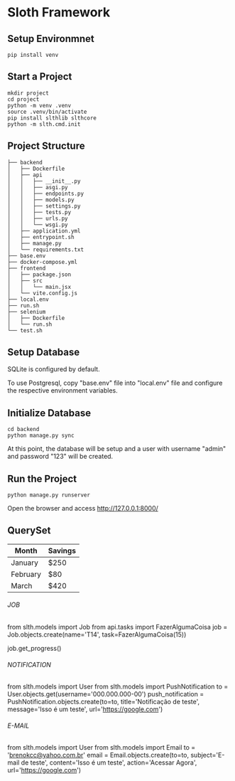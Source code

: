 # Sloth Framework

## Setup Environmnet

```
pip install venv

```

## Start a Project

```
mkdir project
cd project
python -m venv .venv
source .venv/bin/activate
pip install slthlib slthcore
python -m slth.cmd.init
```

## Project Structure

```
├── backend
│   ├── Dockerfile
│   ├── api
│   │   ├── __init__.py
│   │   ├── asgi.py
│   │   ├── endpoints.py
│   │   ├── models.py
│   │   ├── settings.py
│   │   ├── tests.py
│   │   ├── urls.py
│   │   └── wsgi.py
│   ├── application.yml
│   ├── entrypoint.sh
│   ├── manage.py
│   └── requirements.txt
├── base.env
├── docker-compose.yml
├── frontend
│   ├── package.json
│   ├── src
│   │   └── main.jsx
│   └── vite.config.js
├── local.env
├── run.sh
├── selenium
│   ├── Dockerfile
│   └── run.sh
└── test.sh
```

## Setup Database

SQLite is configured by default.

To use Postgresql, copy "base.env" file into "local.env" file and configure the respective environment variables.


## Initialize Database

```
cd backend
python manage.py sync
```

At this point, the database will be setup and a user with username "admin" and password "123" will be created.

## Run the Project

```
python manage.py runserver
```

Open the browser and access http://127.0.0.1:8000/

## QuerySet

| Month    | Savings |
| -------- | ------- |
| January  | $250    |
| February | $80     |
| March    | $420    |



###### JOB ######

from slth.models import Job
from api.tasks import FazerAlgumaCoisa
job = Job.objects.create(name='T14', task=FazerAlgumaCoisa(15))

job.get_progress()

###### NOTIFICATION ######

from slth.models import User
from slth.models import PushNotification
to = User.objects.get(username='000.000.000-00')
push_notification = PushNotification.objects.create(to=to, title='Notificação de teste', message='Isso é um teste', url='https://google.com')


###### E-MAIL ######

from slth.models import User
from slth.models import Email
to = 'brenokcc@yahoo.com.br'
email = Email.objects.create(to=to, subject='E-mail de teste', content='Isso é um teste', action='Acessar Agora', url='https://google.com')